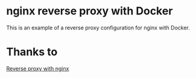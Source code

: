 # nginx reverse proxy with Docker
This is an example of a reverse proxy configuration for nginx with Docker.

# Thanks to
[Reverse proxy with nginx](https://www.freecodecamp.org/news/docker-nginx-letsencrypt-easy-secure-reverse-proxy-40165ba3aee2)